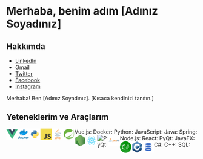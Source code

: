 # Merhaba, benim adım [Adınız Soyadınız]

## Hakkımda
- [LinkedIn](https://www.linkedin.com/in/linkedin-profiliniz/)
- [Gmail](mailto:mail_adresiniz@gmail.com)
- [Twitter](https://twitter.com/twitter_profiliniz)
- [Facebook](https://www.facebook.com/facebook_profiliniz)
- [Instagram](https://www.instagram.com/instagram_profiliniz)

Merhaba! Ben [Adınız Soyadınız]. [Kısaca kendinizi tanıtın.]

## Yeteneklerim ve Araçlarım
Vue.js: <img align="left" alt="Vue.js" width="30px" src="https://raw.githubusercontent.com/github/explore/main/topics/vue/vue.png" />
Docker: <img align="left" alt="Docker" width="30px" src="https://raw.githubusercontent.com/github/explore/main/topics/docker/docker.png" />
Python: <img align="left" alt="Python" width="30px" src="https://raw.githubusercontent.com/github/explore/main/topics/python/python.png" />
JavaScript: <img align="left" alt="JavaScript" width="30px" src="https://raw.githubusercontent.com/github/explore/main/topics/javascript/javascript.png" />
Java: <img align="left" alt="Java" width="30px" src="https://raw.githubusercontent.com/github/explore/main/topics/java/java.png" />
Spring: <img align="left" alt="Spring" width="30px" src="https://raw.githubusercontent.com/github/explore/main/topics/spring-boot/spring-boot.png" />
Node.js: <img align="left" alt="Node.js" width="30px" src="https://raw.githubusercontent.com/github/explore/main/topics/nodejs/nodejs.png" />
React: <img align="left" alt="React" width="30px" src="https://raw.githubusercontent.com/github/explore/main/topics/react/react.png" />
PyQt: <img align="left" alt="PyQt" width="30px" src="https://raw.githubusercontent.com/github/explore/main/topics/pyqt/pyqt.png" />
JavaFX: <img align="left" alt="JavaFX" width="30px" src="https://raw.githubusercontent.com/github/explore/main/topics/javafx/javafx.png" />
C#: <img align="left" alt="C#" width="30px" src="https://raw.githubusercontent.com/github/explore/main/topics/csharp/csharp.png" />
C++: <img align="left" alt="C++" width="30px" src="https://raw.githubusercontent.com/github/explore/main/topics/cpp/cpp.png" />
SQL: <img align="left" alt="SQL" width="30px" src="https://raw.githubusercontent.com/github/explore/main/topics/sql/sql.png" />
